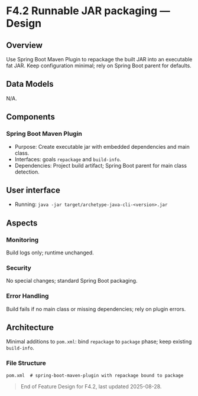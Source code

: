 # F4.2 Runnable JAR packaging — Design 

## Overview

Use Spring Boot Maven Plugin to repackage the built JAR into an executable fat JAR. Keep configuration minimal; rely on Spring Boot parent for defaults.

## Data Models

N/A.

## Components

### Spring Boot Maven Plugin

- Purpose: Create executable jar with embedded dependencies and main class.
- Interfaces: goals `repackage` and `build-info`.
- Dependencies: Project build artifact; Spring Boot parent for main class detection.

## User interface

- Running: `java -jar target/archetype-java-cli-<version>.jar`

## Aspects

### Monitoring

Build logs only; runtime unchanged.

### Security

No special changes; standard Spring Boot packaging.

### Error Handling

Build fails if no main class or missing dependencies; rely on plugin errors.

## Architecture

Minimal additions to `pom.xml`: bind `repackage` to `package` phase; keep existing `build-info`.

### File Structure

```plaintext
pom.xml  # spring-boot-maven-plugin with repackage bound to package
```

> End of Feature Design for F4.2, last updated 2025-08-28.